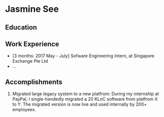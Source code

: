 # Jasmine See

## Education

## Work Experience

* [3 months: 2017 May - July] Sofware Engineering Intern, at Singapore Exchange Pte Ltd
* ...

## Accomplishments

1. Migrated large legacy system to a new platfrom: During my internship at PayPal, I single-handedly migrated a 20 KLoC software from platfrom X to Y. The migrated version is now live and used internally by 200+ employees.